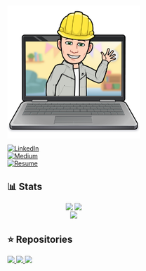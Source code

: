 <div style="margin-left: 20%; margin-right: 20%">
<p align="center"><img align="center" width="350" alt="Konrad Sokołowski" src="assets/bitmoji.png"/></p>

<!-- 👋 I’m <a style="font-size: 1.075rem; color: #0760dd;" href="https://www.linkedin.com/in/konrad-soko%C5%82owski/?locale=en_US" target="_blank">Konrad Sokołowski</a> a recent Software Engineering graduate pursuing a career in AI. -->

<a href="https://www.linkedin.com/in/konrad-soko%C5%82owski/?locale=en_US" target="_blank">
    <img src="https://img.shields.io/badge/LinkedIn-%230077B5?&style=flat-square&logo=linkedin&logoColor=white" alt="LinkedIn">
</a>
<br>
<a href="https://medium.com/@konrad-s" target="_blank">
    <img src="https://img.shields.io/badge/Medium-%230077B5?&style=flat-square&logo=medium&logoColor=white&color=black" alt="Medium">
</a>
<br>
<a href="https://github.com/KONRADS098/konrads098/blob/54815bc928b8b8a0863ef278927a32795b7f10cc/assets/konrad_sokolowski_resume_4.pdf">
    <img src="https://img.shields.io/badge/Resume-0760dd?logo=readdotcv" alt="Resume">
</a>
<br>

## 📊 Stats
<p align="center">
    <img width="auto" src ="https://github-readme-stats.vercel.app/api?username=konrads098&show_icons=true&count_private=true&hide_border=true&hide=issues,contribs&theme=transparent">
    <img width="auto" src ="https://github-readme-stats.vercel.app/api/top-langs/?username=konrads098&layout=compact&hide_border=true&theme=transparent&langs_count=6&hide=Objective-C,html,swift,css,php">
    <br>
    <img src ="https://github-readme-streak-stats.herokuapp.com?user=konrads098&hide_border=true&theme=transparent"
>
</p>

## ⭐ Repositories 
<a href="https://github.com/KONRADS098/nn-from-scratch" target="_blank">
    <img src ="https://github-readme-stats.vercel.app/api/pin/?username=konrads098&repo=nn-from-scratch&hide_border=true&theme=transparent">
</a>
<a href="https://github.com/KONRADS098/ufc-clustering" target="_blank">
    <img src ="https://github-readme-stats.vercel.app/api/pin/?username=konrads098&repo=ufc-clustering&hide_border=true&theme=transparent">
</a>
<a href="https://github.com/team-goofy/project-train-game" target="_blank">
    <img src ="https://github-readme-stats.vercel.app/api/pin/?username=team-goofy&repo=project-train-game&hide_border=true&theme=transparent">
</a>
